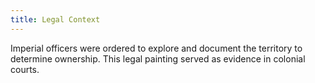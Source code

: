 ```yaml
---
title: Legal Context
---
```


Imperial officers were ordered to explore and document the territory to determine ownership. This legal painting served as evidence in colonial courts.
